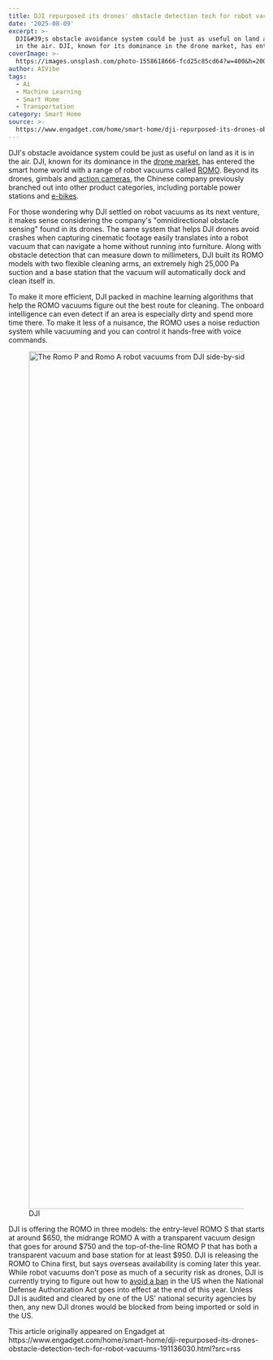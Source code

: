 ```yaml
---
title: DJI repurposed its drones' obstacle detection tech for robot vacuums
date: '2025-08-09'
excerpt: >-
  DJI&#39;s obstacle avoidance system could be just as useful on land as it is
  in the air. DJI, known for its dominance in the drone market, has entered...
coverImage: >-
  https://images.unsplash.com/photo-1558618666-fcd25c85cd64?w=400&h=200&fit=crop&auto=format
author: AIVibe
tags:
  - Ai
  - Machine Learning
  - Smart Home
  - Transportation
category: Smart Home
source: >-
  https://www.engadget.com/home/smart-home/dji-repurposed-its-drones-obstacle-detection-tech-for-robot-vacuums-191136030.html?src=rss
---
```

<p>DJI&#39;s obstacle avoidance system could be just as useful on land as it is in the air. DJI, known for its dominance in the <a data-i13n="elm:context_link;elmt:doNotAffiliate;cpos:1;pos:1" class="no-affiliate-link" href="https://www.engadget.com/cameras/dji-mavic-4-pro-review-a-new-standard-for-consumer-drones-120006235.html">drone market</a>, has entered the smart home world with a range of robot vacuums called <a data-i13n="cpos:2;pos:1" href="https://www.romo.tech/cn">ROMO</a>. Beyond its drones, gimbals and <a data-i13n="elm:context_link;elmt:doNotAffiliate;cpos:3;pos:1" class="no-affiliate-link" href="https://www.engadget.com/cameras/dji-osmo-360-review-a-capable-action-cam-thats-a-real-threat-to-insta360-120019592.html">action cameras</a>, the Chinese company previously branched out into other product categories, including portable power stations and <a data-i13n="elm:context_link;elmt:doNotAffiliate;cpos:4;pos:1" class="no-affiliate-link" href="https://www.engadget.com/transportation/djis-amflow-e-bikes-are-available-to-order-in-the-us-but-they-dont-come-cheap-174538774.html">e-bikes</a>.</p>
<p>For those wondering why DJI settled on robot vacuums as its next venture, it makes sense considering the company&#39;s &quot;omnidirectional obstacle sensing&quot; found in its drones. The same system that helps DJI drones avoid crashes when capturing cinematic footage easily translates into a robot vacuum that can navigate a home without running into furniture. Along with obstacle detection that can measure down to millimeters, DJI built its ROMO models with two flexible cleaning arms, an extremely high 25,000 Pa suction and a base station that the vacuum will automatically dock and clean itself in.</p>
<span id="end-legacy-contents"></span><p>To make it more efficient, DJI packed in machine learning algorithms that help the ROMO vacuums figure out the best route for cleaning. The onboard intelligence can even detect if an area is especially dirty and spend more time there. To make it less of a nuisance, the ROMO uses a noise reduction system while vacuuming and you can control it hands-free with voice commands.</p>
<figure><img src="https://s.yimg.com/os/creatr-uploaded-images/2025-08/c0b82620-7551-11f0-bef7-dd32d7b57af1" data-crop-orig-src="https://s.yimg.com/os/creatr-uploaded-images/2025-08/c0b82620-7551-11f0-bef7-dd32d7b57af1" style="height:1686px;width:2810px;" alt="The Romo P and Romo A robot vacuums from DJI side-by-side." data-uuid="2dd1ff51-526e-37c7-9da1-21bd37c9ef76"><figcaption></figcaption><div class="photo-credit">DJI</div></figure>
<p>DJI is offering the ROMO in three models: the entry-level ROMO S that starts at around $650, the midrange ROMO A with a transparent vacuum design that goes for around $750 and the top-of-the-line ROMO P that has both a transparent vacuum and base station for at least $950. DJI is releasing the ROMO to China first, but says overseas availability is coming later this year. While robot vacuums don&#39;t pose as much of a security risk as drones, DJI is currently trying to figure out how to <a data-i13n="elm:context_link;elmt:doNotAffiliate;cpos:5;pos:1" class="no-affiliate-link" href="https://www.engadget.com/cameras/dji-evades-us-ban-but-has-one-year-to-prove-its-products-arent-a-national-security-threat-133042749.html">avoid a ban</a> in the US when the National Defense Authorization Act goes into effect at the end of this year. Unless DJI is audited and cleared by one of the US&#39; national security agencies by then, any new DJI drones would be blocked from being imported or sold in the US.</p>This article originally appeared on Engadget at https://www.engadget.com/home/smart-home/dji-repurposed-its-drones-obstacle-detection-tech-for-robot-vacuums-191136030.html?src=rss
